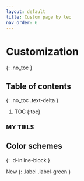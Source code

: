 ```yaml
---
layout: default
title: Custom page by teo
nav_order: 6
---
```


# Customization
{: .no_toc }

## Table of contents
{: .no_toc .text-delta }

1. TOC
{:toc}

### MY TIELS

## Color schemes
{: .d-inline-block }

New
{: .label .label-green }

